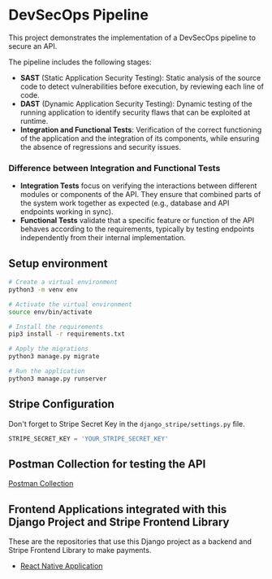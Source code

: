 # DevSecOps Pipeline

This project demonstrates the implementation of a DevSecOps pipeline to secure an API.

The pipeline includes the following stages:
- **SAST** (Static Application Security Testing): Static analysis of the source code to detect vulnerabilities before execution, by reviewing each line of code.
- **DAST** (Dynamic Application Security Testing): Dynamic testing of the running application to identify security flaws that can be exploited at runtime.
- **Integration and Functional Tests**: Verification of the correct functioning of the application and the integration of its components, while ensuring the absence of regressions and security issues.

### Difference between Integration and Functional Tests

- **Integration Tests** focus on verifying the interactions between different modules or components of the API. They ensure that combined parts of the system work together as expected (e.g., database and API endpoints working in sync).
- **Functional Tests** validate that a specific feature or function of the API behaves according to the requirements, typically by testing endpoints independently from their internal implementation.


## Setup environment

```bash
# Create a virtual environment
python3 -m venv env
````

```bash
# Activate the virtual environment
source env/bin/activate
```

```bash
# Install the requirements
pip3 install -r requirements.txt
```

```bash
# Apply the migrations
python3 manage.py migrate
```


```bash
# Run the application
python3 manage.py runserver
```

## Stripe Configuration

Don't forget to Stripe Secret Key in the `django_stripe/settings.py` file.

```python
STRIPE_SECRET_KEY = 'YOUR_STRIPE_SECRET_KEY'
```

## Postman Collection for testing the API

[Postman Collection](./django-stripe.postman_collection.json)


## Frontend Applications integrated with this Django Project and Stripe Frontend Library

These are the repositories that use this Django project as a backend and Stripe Frontend Library to make payments.

- [React Native Application](https://github.com/Alexon1999/react-native-stripe)